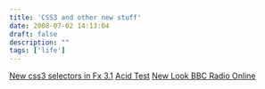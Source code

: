```yaml
---
title: 'CSS3 and other new stuff'
date: 2008-07-02 14:13:04
draft: false
description: ""
tags: ['life']
---
```


[New css3 selectors in Fx 3.1](http://dbaron.org/log/20080603-new-selectors) [Acid Test](http://acid3.acidtests.org/) [New Look BBC Radio Online](http://www.bbc.co.uk/radio/help/faq/development_news.shtml?focuswin)
